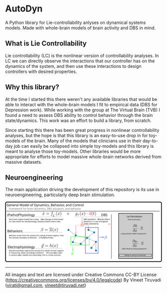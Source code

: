 # AutoDyn

A Python library for Lie-controllability anlyses on dynamical systems models.
Made with whole-brain models of brain activity and DBS in mind.


## What is Lie Controllability
Lie controllability (LC) is the nonlinear version of controllability analyses.
In LC we can directly observe the interactions that our controller has on the dynamics of the system, and then use these interactions to design controllers with desired properties.

## Why this library?
At the time I started this there weren't any available libraries that would be able to interact with the whole-brain models I fit to empirical data (DBS for Depression work).
While working with the group at The Virtual Brain (TVB) I found a need to assess DBS ability to control behavior through the brain state/dynamics.
This work was an effort to build a library, from scratch.

Since starting this there has been great progress in nonlinear controllability analyses, but the hope is that this library is an easy-to-use drop in for toy-models of the brain.
Many of the models that clinicians use in their day-to-day job can easily be collapsed into simple toy-models and this library is meant to analyse those toy-models.
Other libraries would be more appropriate for efforts to model massive whole-brain networks derived from massive datasets.

## Neuroengineering
The main application driving the development of this repository is its use in neuroengineering, particularly deep brain stimulation.

![Licensed under Creative Commons](imgs/general_model.png)



---

All images and text are licensed under Creative Commons CC-BY License (https://creativecommons.org/licenses/by/4.0/legalcode)
By Vineet Tiruvadi (virati@gmail.com, vineet@tiruvadi.net)
